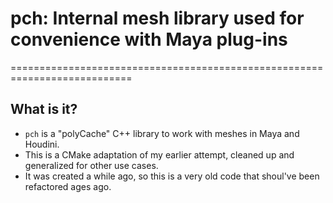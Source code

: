 # pch: Internal mesh library used for convenience with Maya plug-ins
===========================================================================

## What is it?

  - `pch` is a "polyCache" C++ library to work with meshes in Maya and Houdini.
  - This is a CMake adaptation of my earlier attempt, cleaned up and generalized for other use cases.
  - It was created a while ago, so this is a very old code that shoul've been refactored ages ago.



